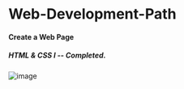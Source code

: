 # Web-Development-Path

#### Create a Web Page
##### HTML & CSS I  -- Completed.
![image](https://user-images.githubusercontent.com/26836928/86529253-e30b5d00-becc-11ea-8061-af37210a596a.png)

